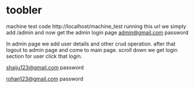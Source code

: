 # toobler
machine test code
http://localhost/machine_test running this url we simply add /admin and now get the admin login page admin@gmail.com password

In admin page we add user details and other crud operation. after that logout to admin page and come to main page. scroll down we get login section for user click that login.

shaiju123@gmail.com password

rohan123@gmail.com password
